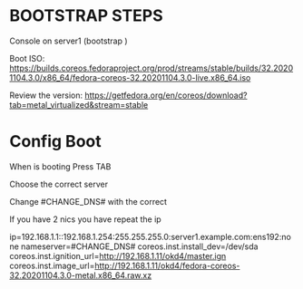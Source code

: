
# BOOTSTRAP STEPS
Console on server1 (bootstrap ) <p>
Boot ISO: https://builds.coreos.fedoraproject.org/prod/streams/stable/builds/32.20201104.3.0/x86_64/fedora-coreos-32.20201104.3.0-live.x86_64.iso  <p>
Review the version: https://getfedora.org/en/coreos/download?tab=metal_virtualized&stream=stable <p>

# Config Boot
When is booting Press TAB <p>
Choose the correct server <p>
Change #CHANGE_DNS# with the correct <p>
If you have 2 nics you have repeat the ip <p>  

ip=192.168.1.1::192.168.1.254:255.255.255.0:server1.example.com:ens192:none  nameserver=#CHANGE_DNS# coreos.inst.install_dev=/dev/sda coreos.inst.ignition_url=http://192.168.1.11/okd4/master.ign coreos.inst.image_url=http://192.168.1.11/okd4/fedora-coreos-32.20201104.3.0-metal.x86_64.raw.xz
 <p>
